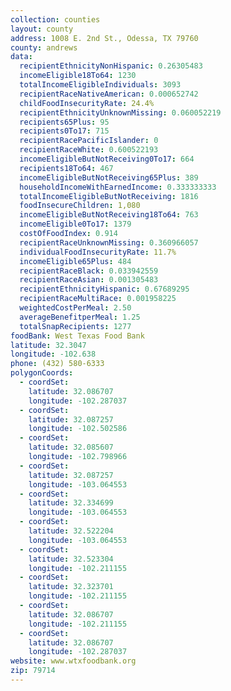 ```yaml
---
collection: counties
layout: county
address: 1008 E. 2nd St., Odessa, TX 79760
county: andrews
data:
  recipientEthnicityNonHispanic: 0.26305483
  incomeEligible18To64: 1230
  totalIncomeEligibleIndividuals: 3093
  recipientRaceNativeAmerican: 0.000652742
  childFoodInsecurityRate: 24.4%
  recipientEthnicityUnknownMissing: 0.060052219
  recipients65Plus: 95
  recipients0To17: 715
  recipientRacePacificIslander: 0
  recipientRaceWhite: 0.600522193
  incomeEligibleButNotReceiving0To17: 664
  recipients18To64: 467
  incomeEligibleButNotReceiving65Plus: 389
  householdIncomeWithEarnedIncome: 0.333333333
  totalIncomeEligibleButNotReceiving: 1816
  foodInsecureChildren: 1,080
  incomeEligibleButNotReceiving18To64: 763
  incomeEligible0To17: 1379
  costOfFoodIndex: 0.914
  recipientRaceUnknownMissing: 0.360966057
  individualFoodInsecurityRate: 11.7%
  incomeEligible65Plus: 484
  recipientRaceBlack: 0.033942559
  recipientRaceAsian: 0.001305483
  recipientEthnicityHispanic: 0.67689295
  recipientRaceMultiRace: 0.001958225
  weightedCostPerMeal: 2.50
  averageBenefitperMeal: 1.25
  totalSnapRecipients: 1277
foodBank: West Texas Food Bank
latitude: 32.3047
longitude: -102.638
phone: (432) 580-6333
polygonCoords:
  - coordSet:
    latitude: 32.086707
    longitude: -102.287037
  - coordSet:
    latitude: 32.087257
    longitude: -102.502586
  - coordSet:
    latitude: 32.085607
    longitude: -102.798966
  - coordSet:
    latitude: 32.087257
    longitude: -103.064553
  - coordSet:
    latitude: 32.334699
    longitude: -103.064553
  - coordSet:
    latitude: 32.522204
    longitude: -103.064553
  - coordSet:
    latitude: 32.523304
    longitude: -102.211155
  - coordSet:
    latitude: 32.323701
    longitude: -102.211155
  - coordSet:
    latitude: 32.086707
    longitude: -102.211155
  - coordSet:
    latitude: 32.086707
    longitude: -102.287037
website: www.wtxfoodbank.org
zip: 79714
---
```

